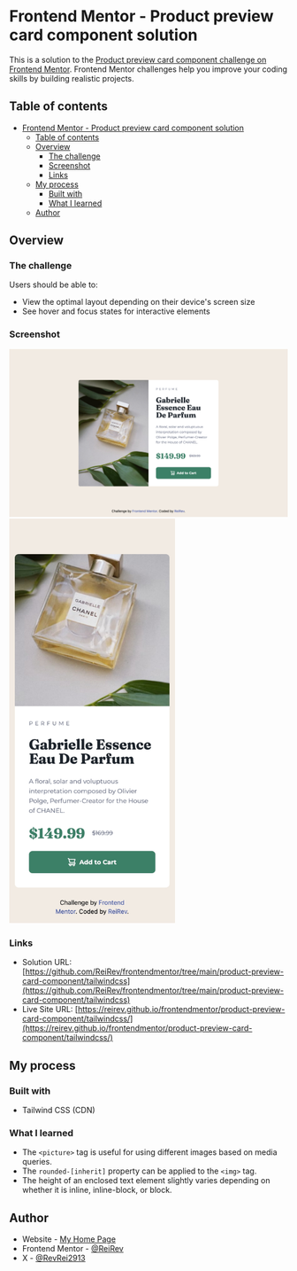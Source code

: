 # Frontend Mentor - Product preview card component solution

This is a solution to the [Product preview card component challenge on Frontend Mentor](https://www.frontendmentor.io/challenges/product-preview-card-component-GO7UmttRfa). Frontend Mentor challenges help you improve your coding skills by building realistic projects. 

## Table of contents

- [Frontend Mentor - Product preview card component solution](#frontend-mentor---product-preview-card-component-solution)
  - [Table of contents](#table-of-contents)
  - [Overview](#overview)
    - [The challenge](#the-challenge)
    - [Screenshot](#screenshot)
    - [Links](#links)
  - [My process](#my-process)
    - [Built with](#built-with)
    - [What I learned](#what-i-learned)
  - [Author](#author)

## Overview

### The challenge

Users should be able to:

- View the optimal layout depending on their device's screen size
- See hover and focus states for interactive elements

### Screenshot

![](./screenshot-desktop.png)
<img src="./screenshot-mobile.png" width="300px">

### Links

- Solution URL: [https://github.com/ReiRev/frontendmentor/tree/main/product-preview-card-component/tailwindcss](https://github.com/ReiRev/frontendmentor/tree/main/product-preview-card-component/tailwindcss)
- Live Site URL: [https://reirev.github.io/frontendmentor/product-preview-card-component/tailwindcss/](https://reirev.github.io/frontendmentor/product-preview-card-component/tailwindcss/)

## My process

### Built with

- Tailwind CSS (CDN)

### What I learned

- The `<picture>` tag is useful for using different images based on media queries.
- The `rounded-[inherit]` property can be applied to the `<img>` tag.
- The height of an enclosed text element slightly varies depending on whether it is inline, inline-block, or block.

## Author

- Website - [My Home Page](https://reirev.net/)
- Frontend Mentor - [@ReiRev](https://www.frontendmentor.io/profile/ReiRev)
- X - [@RevRei2913](https://www.twitter.com/RevRei2913)
